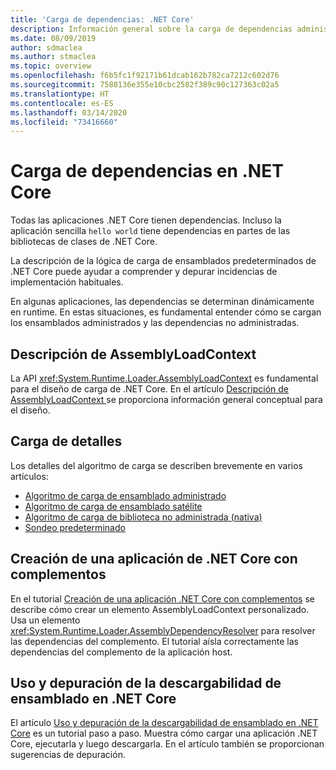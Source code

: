 ```yaml
---
title: 'Carga de dependencias: .NET Core'
description: Información general sobre la carga de dependencias administradas y no administradas en .NET Core
ms.date: 08/09/2019
author: sdmaclea
ms.author: stmaclea
ms.topic: overview
ms.openlocfilehash: f6b5fc1f92171b61dcab162b782ca7212c602d76
ms.sourcegitcommit: 7588136e355e10cbc2582f389c90c127363c02a5
ms.translationtype: HT
ms.contentlocale: es-ES
ms.lasthandoff: 03/14/2020
ms.locfileid: "73416660"
---
```

# <a name="dependency-loading-in-net-core"></a>Carga de dependencias en .NET Core

Todas las aplicaciones .NET Core tienen dependencias. Incluso la aplicación sencilla `hello world` tiene dependencias en partes de las bibliotecas de clases de .NET Core.

La descripción de la lógica de carga de ensamblados predeterminados de .NET Core puede ayudar a comprender y depurar incidencias de implementación habituales.

En algunas aplicaciones, las dependencias se determinan dinámicamente en runtime. En estas situaciones, es fundamental entender cómo se cargan los ensamblados administrados y las dependencias no administradas.

## <a name="understanding-assemblyloadcontext"></a>Descripción de AssemblyLoadContext

La API <xref:System.Runtime.Loader.AssemblyLoadContext> es fundamental para el diseño de carga de .NET Core. En el artículo [Descripción de AssemblyLoadContext ](understanding-assemblyloadcontext.md) se proporciona información general conceptual para el diseño.

## <a name="loading-details"></a>Carga de detalles

Los detalles del algoritmo de carga se describen brevemente en varios artículos:

- [Algoritmo de carga de ensamblado administrado](loading-managed.md)
- [Algoritmo de carga de ensamblado satélite](loading-resources.md)
- [Algoritmo de carga de biblioteca no administrada (nativa)](loading-unmanaged.md)
- [Sondeo predeterminado](default-probing.md)

## <a name="create-a-net-core-application-with-plugins"></a>Creación de una aplicación de .NET Core con complementos

En el tutorial [Creación de una aplicación .NET Core con complementos](../tutorials/creating-app-with-plugin-support.md) se describe cómo crear un elemento AssemblyLoadContext personalizado. Usa un elemento <xref:System.Runtime.Loader.AssemblyDependencyResolver> para resolver las dependencias del complemento. El tutorial aísla correctamente las dependencias del complemento de la aplicación host.

## <a name="how-to-use-and-debug-assembly-unloadability-in-net-core"></a>Uso y depuración de la descargabilidad de ensamblado en .NET Core

El artículo [Uso y depuración de la descargabilidad de ensamblado en .NET Core](../../standard/assembly/unloadability.md) es un tutorial paso a paso. Muestra cómo cargar una aplicación .NET Core, ejecutarla y luego descargarla. En el artículo también se proporcionan sugerencias de depuración.
